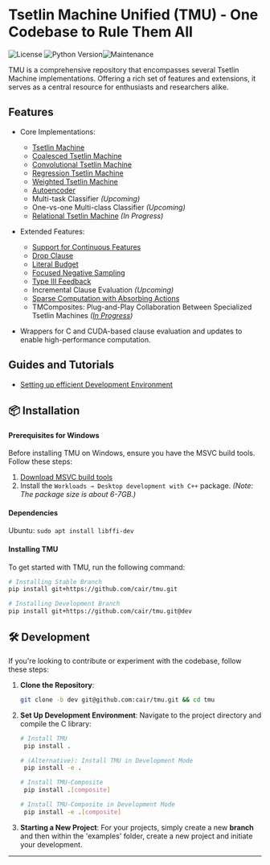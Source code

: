 # Tsetlin Machine Unified (TMU) - One Codebase to Rule Them All
![License](https://img.shields.io/github/license/microsoft/interpret.svg?style=flat-square) ![Python Version](https://img.shields.io/pypi/pyversions/interpret.svg?style=flat-square)![Maintenance](https://img.shields.io/maintenance/yes/2023?style=flat-square)

TMU is a comprehensive repository that encompasses several Tsetlin Machine implementations. Offering a rich set of features and extensions, it serves as a central resource for enthusiasts and researchers alike.

## Features
- Core Implementations:
    - [Tsetlin Machine](https://arxiv.org/abs/1804.01508)
    - [Coalesced Tsetlin Machine](https://arxiv.org/abs/2108.07594)
    - [Convolutional Tsetlin Machine](https://arxiv.org/abs/1905.09688)
    - [Regression Tsetlin Machine](https://royalsocietypublishing.org/doi/full/10.1098/rsta.2019.0165)
    - [Weighted Tsetlin Machine](https://ieeexplore.ieee.org/document/9316190)
    - [Autoencoder](https://arxiv.org/abs/2301.00709)
    - Multi-task Classifier *(Upcoming)*
    - One-vs-one Multi-class Classifier *(Upcoming)*
    - [Relational Tsetlin Machine](https://link.springer.com/article/10.1007/s10844-021-00682-5) *(In Progress)*

- Extended Features:
    - [Support for Continuous Features](https://arxiv.org/abs/1905.04199)
    - [Drop Clause](https://arxiv.org/abs/2105.14506)
    - [Literal Budget](https://arxiv.org/abs/2301.08190)
    - [Focused Negative Sampling](https://ieeexplore.ieee.org/document/9923859)
    - [Type III Feedback](https://arxiv.org/abs/2309.06315)
    - Incremental Clause Evaluation *(Upcoming)*
    - [Sparse Computation with Absorbing Actions](https://arxiv.org/abs/2310.11481)
    - TMComposites: Plug-and-Play Collaboration Between Specialized Tsetlin Machines *([In Progress](https://arxiv.org/abs/2309.04801))*

- Wrappers for C and CUDA-based clause evaluation and updates to enable high-performance computation.

## Guides and Tutorials
- [Setting up efficient Development Environment](docs/tutorials/devcontainers/devcontainers.md)

## 📦 Installation

#### **Prerequisites for Windows**
Before installing TMU on Windows, ensure you have the MSVC build tools. Follow these steps:
1. [Download MSVC build tools](https://visualstudio.microsoft.com/visual-cpp-build-tools/)
2. Install the `Workloads → Desktop development with C++` package. *(Note: The package size is about 6-7GB.)*

#### **Dependencies**
Ubuntu: `sudo apt install libffi-dev`

#### **Installing TMU**
To get started with TMU, run the following command:
```bash
# Installing Stable Branch
pip install git+https://github.com/cair/tmu.git

# Installing Development Branch
pip install git+https://github.com/cair/tmu.git@dev
```

## 🛠 Development

If you're looking to contribute or experiment with the codebase, follow these steps:

1. **Clone the Repository**:
   ```bash
   git clone -b dev git@github.com:cair/tmu.git && cd tmu
   ```

2. **Set Up Development Environment**:
   Navigate to the project directory and compile the C library:
   ```bash
   # Install TMU
    pip install .
   
   # (Alternative): Install TMU in Development Mode
    pip install -e .
   
   # Install TMU-Composite
    pip install .[composite]
   
   # Install TMU-Composite in Development Mode
    pip install -e .[composite]
   ```

3. **Starting a New Project**:
   For your projects, simply create a new **branch** and then within the 'examples' folder, create a new project and initiate your development.

---
